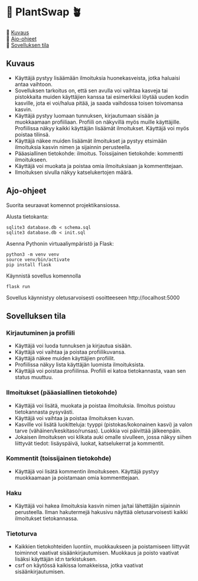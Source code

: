 # 🔄 PlantSwap 🪴

🌵 [Kuvaus](#kuvaus) <br/>
🌵 [Ajo-ohjeet](#ajo-ohjeet) <br/>
🌵 [Sovelluksen tila](#tila) <br/>

## <a name="kuvaus"></a> Kuvaus

- Käyttäjä pystyy lisäämään ilmoituksia huonekasveista, jotka haluaisi antaa vaihtoon.
- Sovelluksen tarkoitus on, että sen avulla voi vaihtaa kasveja tai pistokkaita muiden käyttäjien kanssa tai esimerkiksi löytää uuden kodin kasville, jota ei voi/halua pitää, ja saada vaihdossa toisen toivomansa kasvin.
- Käyttäjä pystyy luomaan tunnuksen, kirjautumaan sisään ja muokkaamaan profiiliaan. Profiili on näkyvillä myös muille käyttäjille. Profiilissa näkyy kaikki käyttäjän lisäämät ilmoitukset. Käyttäjä voi myös poistaa tilinsä.
- Käyttäjä näkee muiden lisäämät ilmoitukset ja pystyy etsimään ilmoituksia kasvin nimen ja sijainnin perusteella.
- Pääasiallinen tietokohde: ilmoitus. Toissijainen tietokohde: kommentti ilmoitukseen.
- Käyttäjä voi muokata ja poistaa omia ilmoituksiaan ja kommenttejaan.
- Ilmoituksen sivulla näkyy katselukertojen määrä.

## <a name="ajo-ohjeet"></a> Ajo-ohjeet

Suorita seuraavat komennot projektikansiossa.

Alusta tietokanta:

```
sqlite3 database.db < schema.sql
sqlite3 database.db < init.sql
```

Asenna Pythonin virtuaaliympäristö ja Flask:

```
python3 -m venv venv
source venv/bin/activate
pip install flask
```

Käynnistä sovellus komennolla

```
flask run
```

Sovellus käynnistyy oletusarvoisesti osoitteeseen http://localhost:5000

## <a name="tila"></a> Sovelluksen tila

### Kirjautuminen ja profiili

- Käyttäjä voi luoda tunnuksen ja kirjautua sisään.
- Käyttäjä voi vaihtaa ja poistaa profiilikuvansa.
- Käyttäjä näkee muiden käyttäjien profiilit.
- Profiilissa näkyy lista käyttäjän luomista ilmoituksista.
- Käyttäjä voi poistaa profiilinsa. Profiili ei katoa tietokannasta, vaan sen status muuttuu.

### Ilmoitukset (pääasiallinen tietokohde)

- Käyttäjä voi lisätä, muokata ja poistaa ilmoituksia. Ilmoitus poistuu tietokannasta pysyvästi.
- Käyttäjä voi vaihtaa ja poistaa ilmoituksen kuvan.
- Kasville voi lisätä luokitteluja: tyyppi (pistokas/kokonainen kasvi) ja valon tarve (vähäinen/keskitaso/runsas). Luokkia voi päivittää jälkeenpäin.
- Jokaisen ilmoituksen voi klikata auki omalle sivulleen, jossa näkyy siihen liittyvät tiedot: lisäyspäivä, luokat, katselukerrat ja kommentit.

### Kommentit (toissijainen tietokohde)

- Käyttäjä voi lisätä kommentin ilmoitukseen. Käyttäjä pystyy muokkaamaan ja poistamaan omia kommenttejaan.

### Haku

- Käyttäjä voi hakea ilmoituksia kasvin nimen ja/tai lähettäjän sijainnin perusteella. Ilman hakutermejä hakusivu näyttää oletusarvoisesti kaikki ilmoitukset tietokannassa.

### Tietoturva

- Kaikkien tietokohteiden luontiin, muokkaukseen ja poistamiseen liittyvät toiminnot vaativat sisäänkirjautumisen. Muokkaus ja poisto vaativat lisäksi käyttäjän id:n tarkistuksen.
- csrf on käytössä kaikissa lomakkeissa, jotka vaativat sisäänkirjautumisen.
